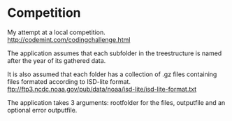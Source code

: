 Competition
===========

My attempt at a local competition.
http://codemint.com/codingchallenge.html

The application assumes that each subfolder in the treestructure is named after the year
of its gathered data.

It is also assumed that each folder has a collection of .gz files containing files
formated according to ISD-lite format.
ftp://ftp3.ncdc.noaa.gov/pub/data/noaa/isd-lite/isd-lite-format.txt

The application takes 3 arguments: rootfolder for the files, outputfile and an optional
error outputfile.